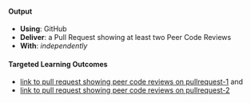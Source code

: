 #### Output
- **Using**: GitHub
- **Deliver**: a Pull Request showing at least two Peer Code Reviews
- **With**: *independently*

#### Targeted Learning Outcomes
- [link to pull request showing peer code reviews on pullrequest-1](https://github.com/andela-fomokaro/Inverted-Index-Project/pull/2) and
- [link to pull request showing peer code reviews on pullrequest-2](https://github.com/andela-fomokaro/Inverted-Index-Project/pull/1)